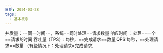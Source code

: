 ```yaml
---
日期: 2024-03-28
tags:
  - 基本概念
---
```

并发量：==同一时间==，系统==同时处理==请求数量
响应时间 ：处理==一个==请求的时间
吞吐量（TPS）: 每秒，==完成请求==数量
QPS:每秒，==处理请求==数量 （有些情况下：处理请求=完成请求）
